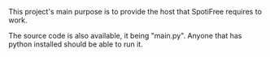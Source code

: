 This project's main purpose is to provide the host that SpotiFree requires to work.

The source code is also available, it being "main.py". Anyone that has python installed should be able to run it.
